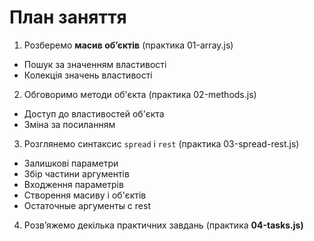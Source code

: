 # План заняття

1. Розберемо **масив об’єктів** (практика 01-array.js)
- Пошук за значенням властивості
- Колекція значень властивості

2. Обговоримо методи об'єкта (практика 02-methods.js)
- Доступ до властивостей об'єкта
- Зміна за посиланням

3. Розглянемо синтаксис `spread` і `rest` (практика 03-spread-rest.js)
- Залишкові параметри
- Збір частини аргументів
- Входження параметрів
- Створення масиву і об'єктів
- Остаточные аргументы с rest

4. Розв’яжемо декілька практичних завдань (практика **04-tasks.js)**
